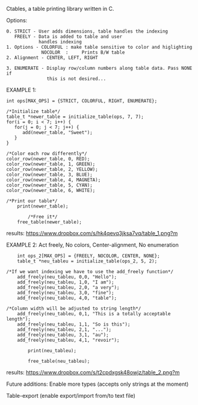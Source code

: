 Ctables, a table printing library written in C.

Options:

    0. STRICT - User adds dimensions, table handles the indexing
       FREELY - Data is added to table and user
                handles indexing
    1. Options - COLORFUL : make table sensitive to color and higlighting
                 NOCOLOR  : 	Prints B/W table
    2. Alignment - CENTER, LEFT, RIGHT

    3. ENUMERATE - Display row/column numbers along table data. Pass NONE if
                   this is not desired...


EXAMPLE 1:

    int ops[MAX_OPS] = {STRICT, COLORFUL, RIGHT, ENUMERATE};

    /*Initialize table*/
    table_t *newer_table = initialize_table(ops, 7, 7);
    for(i = 0; i < 7; i++) {
       for(j = 0; j < 7; j++) {
          add(newer_table, "Sweet");
       }
    }

    /*Color each row differently*/
    color_row(newer_table, 0, RED);
    color_row(newer_table, 1, GREEN);
    color_row(newer_table, 2, YELLOW);
    color_row(newer_table, 3, BLUE);
    color_row(newer_table, 4, MAGNETA);
    color_row(newer_table, 5, CYAN);
    color_row(newer_table, 6, WHITE);

    /*Print our table*/
        print(newer_table);
            
            /*Free it*/
        free_table(newer_table);

        
results:
    https://www.dropbox.com/s/hk4qevq3jksa7vq/table_1.png?m

EXAMPLE 2:
Act freely, No colors, Center-alignment, No enumeration

        int ops_2[MAX_OPS] = {FREELY, NOCOLOR, CENTER, NONE};
        table_t *neu_tableu = initialize_table(ops_2, 5, 2);
	
    /*If we want indexing we have to use the add_freely function*/
        add_freely(neu_tableu, 0,0, "Hello");
        add_freely(neu_tableu, 1,0, "I am");
        add_freely(neu_tableu, 2,0, "a very");
        add_freely(neu_tableu, 3,0, "fine");
        add_freely(neu_tableu, 4,0, "table");
	
    /*Column width will be adjusted to string length*/
        add_freely(neu_tableu, 0,1, "This is a totally acceptable length");
        add_freely(neu_tableu, 1,1, "So is this");
        add_freely(neu_tableu, 2,1, "...");
        add_freely(neu_tableu, 3,1, "au");
        add_freely(neu_tableu, 4,1, "revoir");

            print(neu_tableu);

            free_table(neu_tableu);

results:
    https://www.dropbox.com/s/t2cpdxgsk48owjz/table_2.png?m


Future additions:
Enable more types (accepts only strings at the moment)

Table-export (enable export/import from/to text file)
